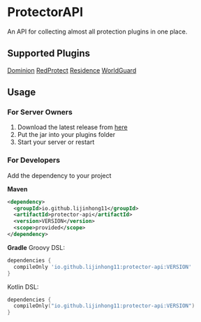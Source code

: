 ProtectorAPI
=
An API for collecting almost all protection plugins in one place.

## Supported Plugins
[Dominion](https://www.spigotmc.org/resources/dominion.119514/)
[RedProtect](https://www.spigotmc.org/resources/redprotect-anti-grief-server-protection-region-management-mod-mobs-flag-compat-1-7-1-21.15841/)
[Residence](https://www.spigotmc.org/resources/residence-1-7-10-up-to-1-21.11480/)
[WorldGuard](https://modrinth.com/plugin/worldguard)

## Usage
### For Server Owners
1. Download the latest release from [here]()
2. Put the jar into your plugins folder
3. Start your server or restart

### For Developers
Add the dependency to your project

**Maven**
```xml
<dependency>
  <groupId>io.github.lijinhong11</groupId>
  <artifactId>protector-api</artifactId>
  <version>VERSION</version>
  <scope>provided</scope>  
</dependency>
```
**Gradle**
Groovy DSL:
```groovy
dependencies {
  compileOnly 'io.github.lijinhong11:protector-api:VERSION'
}
```
Kotlin DSL:
```kotlin
dependencies {
  compileOnly("io.github.lijinhong11:protector-api:VERSION")
}
```
